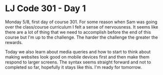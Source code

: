 # LJ Code 301 - Day 1

Monday 5/8, first day of course 301. For some reason when Sam was going over the class/course curriculum I felt a sense of nervousness. It seems like there are a lot of thing that we need to accomplish before the end of this course but I'm up to the challenge. The harder the challenge the greater the rewards.  

Today we also learn about media queries and how to start to think about making websites look good on mobile devices first and then make them respond to larger screens. The syntax seems straight forward and not to completed so far, hopefully it stays like this. I'm ready for tomorrow.  
